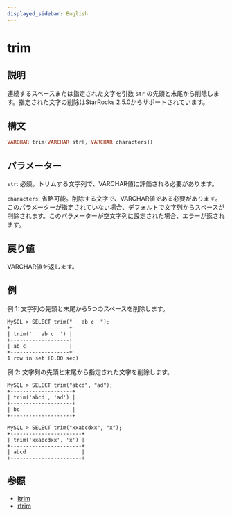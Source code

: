 ```yaml
---
displayed_sidebar: English
---
```


# trim

## 説明

連続するスペースまたは指定された文字を引数 `str` の先頭と末尾から削除します。指定された文字の削除はStarRocks 2.5.0からサポートされています。

## 構文

```Haskell
VARCHAR trim(VARCHAR str[, VARCHAR characters])
```

## パラメーター

`str`: 必須。トリムする文字列で、VARCHAR値に評価される必要があります。

`characters`: 省略可能。削除する文字で、VARCHAR値である必要があります。このパラメーターが指定されていない場合、デフォルトで文字列からスペースが削除されます。このパラメーターが空文字列に設定された場合、エラーが返されます。

## 戻り値

VARCHAR値を返します。

## 例

例 1: 文字列の先頭と末尾から5つのスペースを削除します。

```Plain Text
MySQL > SELECT trim("   ab c  ");
+-------------------+
| trim('   ab c  ') |
+-------------------+
| ab c              |
+-------------------+
1 row in set (0.00 sec)
```

例 2: 文字列の先頭と末尾から指定された文字を削除します。

```Plain Text
MySQL > SELECT trim("abcd", "ad");
+--------------------+
| trim('abcd', 'ad') |
+--------------------+
| bc                 |
+--------------------+

MySQL > SELECT trim("xxabcdxx", "x");
+-----------------------+
| trim('xxabcdxx', 'x') |
+-----------------------+
| abcd                  |
+-----------------------+
```

## 参照

- [ltrim](ltrim.md)
- [rtrim](rtrim.md)
